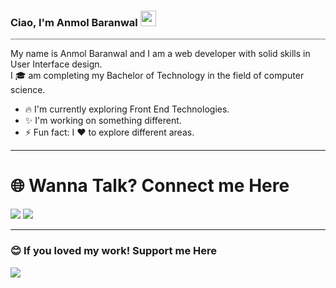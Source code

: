 ### Ciao, I'm Anmol Baranwal <img src="https://raw.githubusercontent.com/MartinHeinz/MartinHeinz/master/wave.gif" alt="waving gif" width="25" height="25" />
<hr style="height:1px;border-width:0;color:gray;background-color:gray">

 My name is Anmol Baranwal and I am a web developer with solid skills in User Interface design. <br>
 I 🎓 am completing my Bachelor of Technology in the field of computer science.

- 🔥 I'm currently exploring Front End Technologies.
- ✨ I'm working on something different.
- ⚡ Fun fact: I ❤️ to explore different areas.


<hr>
<h1> 🌐 Wanna Talk? Connect me Here</h1>
<a href="https://www.linkedin.com/in/heyanmolbaranwal/"><img src="https://img.shields.io/badge/LinkedIn-0077B5?style=for-the-badge&logo=linkedin&logoColor=white"/></a>
<a href="https://dribbble.com/Anmol_Baranwal/"><img src="https://img.shields.io/badge/Dribbble-EA4C89?style=for-the-badge&logo=dribbble&logoColor=white" /></a>
<hr>
<h3>😊 If you loved my work! Support me Here</h3>
<a href="https://www.buymeacoffee.com/heyanmol"><img src="https://img.shields.io/badge/Buy_Me_A_Coffee-FFDD00?style=for-the-badge&logo=buy-me-a-coffee&logoColor=black" /></a>


<!-- 👋
**Anmol-Baranwal/Anmol-Baranwal** is a ✨ _special_ ✨ repository because its `README.md` (this file) appears on your GitHub profile.
<img src="{https://tenor.com/view/hi-gif-23520343}" />
- 💬 You can find me on <a href="https://www.linkedin.com/in/heyanmolbaranwal/" alt="link to my LinkedIn profile"><img src="https://uxwing.com/wp-content/themes/uxwing/download/10-brands-and-social-media/linkedin-square-color.svg" width="23">
</a> 
- 📫 Feel free to contact me on <em> anmolbaranwal119@gmail.com </em>
<hr noshade="noshade" align="center" style="border-color: #CFCFCF; border-style: dashed; color: #CFCFCF; height: 1px; margin-top: -5px; text-align: center;">
https://uxwing.com/wp-content/themes/uxwing/download/10-brands-and-social-media/linkedin-square-color.svg
![image of LinkedIn](https://raw.githubusercontent.com/MartinHeinz/MartinHeinz/master/linkedin-3-16.png)

Here are some ideas to get you started:

- 🔭 I’m currently working on ...
- 🌱 I’m currently learning ...
- 👯 I’m looking to collaborate on ...
- 🤔 I’m looking for help with ...
- 💬 Ask me about ...
- 📫 How to reach me: ...
- 😄 Pronouns: ...
- ⚡ Fun fact: ...
-->
